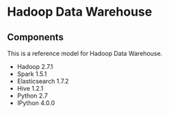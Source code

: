 Hadoop Data Warehouse
====================

Components
----------
This is a reference model for Hadoop Data Warehouse.

* Hadoop 2.7.1
* Spark 1.5.1
* Elasticsearch 1.7.2
* Hive 1.2.1
* Python 2.7
* IPython 4.0.0
